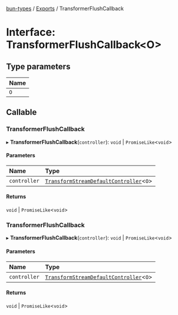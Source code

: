 [bun-types](https://github.com/oven-sh/bun-types/blob/master/api-docs/README.md) / [Exports](https://github.com/oven-sh/bun-types/blob/master/api-docs/modules.md) / TransformerFlushCallback

# Interface: TransformerFlushCallback<O\>

## Type parameters

| Name |
| :------ |
| `O` |

## Callable

### TransformerFlushCallback

▸ **TransformerFlushCallback**(`controller`): `void` \| `PromiseLike`<`void`\>

#### Parameters

| Name | Type |
| :------ | :------ |
| `controller` | [`TransformStreamDefaultController`](https://github.com/oven-sh/bun-types/blob/master/api-docs/modules.md#transformstreamdefaultcontroller)<`O`\> |

#### Returns

`void` \| `PromiseLike`<`void`\>

### TransformerFlushCallback

▸ **TransformerFlushCallback**(`controller`): `void` \| `PromiseLike`<`void`\>

#### Parameters

| Name | Type |
| :------ | :------ |
| `controller` | [`TransformStreamDefaultController`](https://github.com/oven-sh/bun-types/blob/master/api-docs/modules.md#transformstreamdefaultcontroller)<`O`\> |

#### Returns

`void` \| `PromiseLike`<`void`\>

